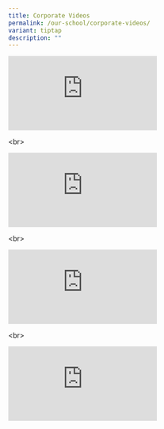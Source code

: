 ```yaml
---
title: Corporate Videos
permalink: /our-school/corporate-videos/
variant: tiptap
description: ""
---
```

<div class="iframe-wrapper">
<iframe allowfullscreen="true" frameborder="0" src="https://www.youtube.com/embed/wE4aI3alNBE"></iframe>
</div>
<p>&lt;br&gt;</p>
<div class="iframe-wrapper">
<iframe allowfullscreen="true" frameborder="0" src="https://www.youtube.com/embed/FPf4BRbzS4Q"></iframe>
</div>
<p>&lt;br&gt;</p>
<div class="iframe-wrapper">
<iframe allowfullscreen="true" frameborder="0" src="https://www.youtube.com/embed/SQfBDZOwCUk"></iframe>
</div>
<p>&lt;br&gt;</p>
<div class="iframe-wrapper">
<iframe allowfullscreen="true" frameborder="0" src="https://www.youtube.com/embed/7M5syId_jcE"></iframe>
</div>
<p></p>